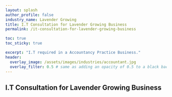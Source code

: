 ```yaml
---
layout: splash 
author_profile: false 
industry_name: Lavender Growing
title: I.T Consultation for Lavender Growing Business
permalink: /it-consultation-for-lavender-growing-business

toc: true
toc_sticky: true

excerpt: "I.T required in a Accountancy Practice Business."
header:
  overlay_image: /assets/images/industries/accountant.jpg
  overlay_filter: 0.5 # same as adding an opacity of 0.5 to a black background
---
```


## I.T Consultation for Lavender Growing Business